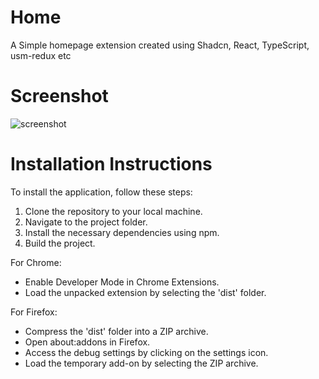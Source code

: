 # Home
A Simple homepage extension created using Shadcn, React, TypeScript, usm-redux etc

# Screenshot
![screenshot](https://github.com/p32929/Home/assets/6418354/7fadf2f8-f3a9-4eba-885a-98cdaba5eefc)

# Installation Instructions
To install the application, follow these steps:
1. Clone the repository to your local machine.
2. Navigate to the project folder.
3. Install the necessary dependencies using npm.
4. Build the project.

For Chrome:

- Enable Developer Mode in Chrome Extensions.
- Load the unpacked extension by selecting the 'dist' folder.

For Firefox:

- Compress the 'dist' folder into a ZIP archive.
- Open about:addons in Firefox.
- Access the debug settings by clicking on the settings icon.
- Load the temporary add-on by selecting the ZIP archive.
